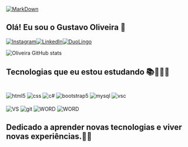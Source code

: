 [![MarkDown](https://img.shields.io/badge/Made%20with-Markdown-1f425f.svg)]()

## Olá! Eu sou o Gustavo Oliveira 👋

[![Instagram](https://img.shields.io/badge/Instagram-E4405F?style=for-the-badge&logo=instagram&logoColor=white)](https://www.instagram.com/gustavo_oliverc/)[![LinkedIn](https://img.shields.io/badge/LinkedIn-0077B5?style=for-the-badge&logo=linkedin&logoColor=white)](https://www.linkedin.com/in/gustavo-oliveira-23452422a/)[![DuoLingo](	https://img.shields.io/badge/Duolingo-58CC02?style=for-the-badge&logo=Duolingo&logoColor=white)](https://www.duolingo.com/profile/Gustavo180511)

![Oliveira GitHub stats](https://github-readme-stats.vercel.app/api?username=gustavoo011&show_icons=true&theme=cobalt)

## Tecnologias que eu estou estudando 📚👨🏽‍💻
<div style="display: inline-block"><br/>
    <img align = "center" alt = "html5" src ="https://img.shields.io/badge/HTML5-E34F26?style=for-the-badge&logo=html5&logoColor=white">
    <img align = "center" alt = "css" src ="https://img.shields.io/badge/CSS3-1572B6?style=for-the-badge&logo=css3&logoColor=white">
    <img align = "center" alt = "c#" src ="https://img.shields.io/badge/C%23-239120?style=for-the-badge&logo=c-sharp&logoColor=white">
    <img align = "center" alt = "bootstrap5" src ="https://img.shields.io/badge/Bootstrap-563D7C?style=for-the-badge&logo=bootstrap&logoColor=white">
    <img align = "center" alt = "mysql" src ="https://img.shields.io/badge/MySQL-00000F?style=for-the-badge&logo=mysql&logoColor=white">
    <img align = "center" alt = "vsc" src ="https://img.shields.io/badge/Visual_Studio_Code-0078D4?style=for-the-badge&logo=visual%20studio%20code&logoColor=white"><br/><br/>
    <img align = "center" alt = "VS" src ="https://img.shields.io/badge/Visual_Studio-5C2D91?style=for-the-badge&logo=visual%20studio&logoColor=white">
    <img align = "center" alt = "git" src ="https://img.shields.io/badge/GIT-E44C30?style=for-the-badge&logo=git&logoColor=white">
    <img align = "center" alt = "WORD" src ="https://img.shields.io/badge/Microsoft_Word-2B579A?style=for-the-badge&logo=microsoft-word&logoColor=white">
    <img align = "center" alt = "WORD" src ="https://img.shields.io/badge/Microsoft_Excel-217346?style=for-the-badge&logo=microsoft-excel&logoColor=white">
</div>
<br/>

## Dedicado a aprender novas tecnologias e viver novas experiências.🎯💡
